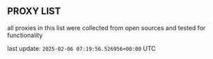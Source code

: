 ## PROXY LIST

all proxies in this list were collected from open sources and tested for functionality

last update: `2025-02-06 07:19:56.526956+00:00` UTC
